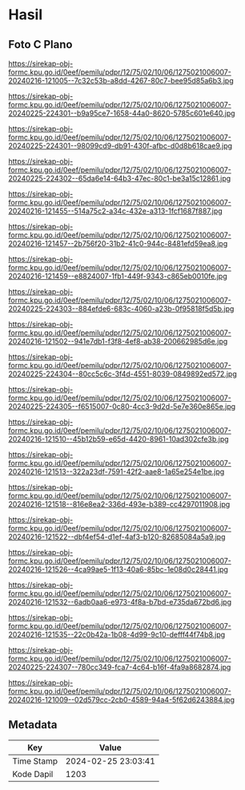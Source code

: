 # Hasil

## Foto C Plano

https://sirekap-obj-formc.kpu.go.id/0eef/pemilu/pdpr/12/75/02/10/06/1275021006007-20240216-121005--7c32c53b-a8dd-4267-80c7-bee95d85a6b3.jpg

https://sirekap-obj-formc.kpu.go.id/0eef/pemilu/pdpr/12/75/02/10/06/1275021006007-20240225-224301--b9a95ce7-1658-44a0-8620-5785c601e640.jpg

https://sirekap-obj-formc.kpu.go.id/0eef/pemilu/pdpr/12/75/02/10/06/1275021006007-20240225-224301--98099cd9-db91-430f-afbc-d0d8b618cae9.jpg

https://sirekap-obj-formc.kpu.go.id/0eef/pemilu/pdpr/12/75/02/10/06/1275021006007-20240225-224302--65da6e14-64b3-47ec-80c1-be3a15c12861.jpg

https://sirekap-obj-formc.kpu.go.id/0eef/pemilu/pdpr/12/75/02/10/06/1275021006007-20240216-121455--514a75c2-a34c-432e-a313-1fcf1687f887.jpg

https://sirekap-obj-formc.kpu.go.id/0eef/pemilu/pdpr/12/75/02/10/06/1275021006007-20240216-121457--2b756f20-31b2-41c0-944c-8481efd59ea8.jpg

https://sirekap-obj-formc.kpu.go.id/0eef/pemilu/pdpr/12/75/02/10/06/1275021006007-20240216-121459--e8824007-1fb1-449f-9343-c865eb0010fe.jpg

https://sirekap-obj-formc.kpu.go.id/0eef/pemilu/pdpr/12/75/02/10/06/1275021006007-20240225-224303--884efde6-683c-4060-a23b-0f95818f5d5b.jpg

https://sirekap-obj-formc.kpu.go.id/0eef/pemilu/pdpr/12/75/02/10/06/1275021006007-20240216-121502--941e7db1-f3f8-4ef8-ab38-200662985d6e.jpg

https://sirekap-obj-formc.kpu.go.id/0eef/pemilu/pdpr/12/75/02/10/06/1275021006007-20240225-224304--80cc5c6c-3f4d-4551-8039-0849892ed572.jpg

https://sirekap-obj-formc.kpu.go.id/0eef/pemilu/pdpr/12/75/02/10/06/1275021006007-20240225-224305--f6515007-0c80-4cc3-9d2d-5e7e360e865e.jpg

https://sirekap-obj-formc.kpu.go.id/0eef/pemilu/pdpr/12/75/02/10/06/1275021006007-20240216-121510--45b12b59-e65d-4420-8961-10ad302cfe3b.jpg

https://sirekap-obj-formc.kpu.go.id/0eef/pemilu/pdpr/12/75/02/10/06/1275021006007-20240216-121513--322a23df-7591-42f2-aae8-1a65e254e1be.jpg

https://sirekap-obj-formc.kpu.go.id/0eef/pemilu/pdpr/12/75/02/10/06/1275021006007-20240216-121518--816e8ea2-336d-493e-b389-cc4297011908.jpg

https://sirekap-obj-formc.kpu.go.id/0eef/pemilu/pdpr/12/75/02/10/06/1275021006007-20240216-121522--dbf4ef54-d1ef-4af3-b120-82685084a5a9.jpg

https://sirekap-obj-formc.kpu.go.id/0eef/pemilu/pdpr/12/75/02/10/06/1275021006007-20240216-121526--4ca99ae5-1f13-40a6-85bc-1e08d0c28441.jpg

https://sirekap-obj-formc.kpu.go.id/0eef/pemilu/pdpr/12/75/02/10/06/1275021006007-20240216-121532--6adb0aa6-e973-4f8a-b7bd-e735da672bd6.jpg

https://sirekap-obj-formc.kpu.go.id/0eef/pemilu/pdpr/12/75/02/10/06/1275021006007-20240216-121535--22c0b42a-1b08-4d99-9c10-defff44f74b8.jpg

https://sirekap-obj-formc.kpu.go.id/0eef/pemilu/pdpr/12/75/02/10/06/1275021006007-20240225-224307--780cc349-fca7-4c64-b16f-4fa9a8682874.jpg

https://sirekap-obj-formc.kpu.go.id/0eef/pemilu/pdpr/12/75/02/10/06/1275021006007-20240216-121009--02d579cc-2cb0-4589-94a4-5f62d6243884.jpg


## Metadata

| Key        | Value               |
| ---------- | ------------------- |
| Time Stamp | 2024-02-25 23:03:41 |
| Kode Dapil | 1203                |



